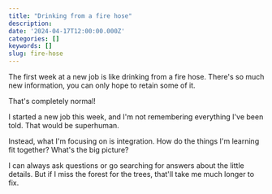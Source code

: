 ```yaml
---
title: "Drinking from a fire hose"
description:
date: '2024-04-17T12:00:00.000Z'
categories: []
keywords: []
slug: fire-hose
---
```


The first week at a new job is like drinking from a fire hose. There's so much new information, you can only hope to retain some of it.

That's completely normal!

I started a new job this week, and I'm not remembering everything I've been told. That would be superhuman.

Instead, what I'm focusing on is integration. How do the things I'm learning fit together? What's the big picture?

I can always ask questions or go searching for answers about the little details. But if I miss the forest for the trees, that'll take me much longer to fix.
